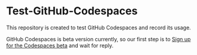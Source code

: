 # Test-GitHub-Codespaces

This repository is created to test GitHub Codespaces and record its usage.

GitHub Codespaces is beta version currently, so our first step is to [Sign up for the Codespaces beta](https://github.com/features/codespaces/signup) and wait for reply. 
